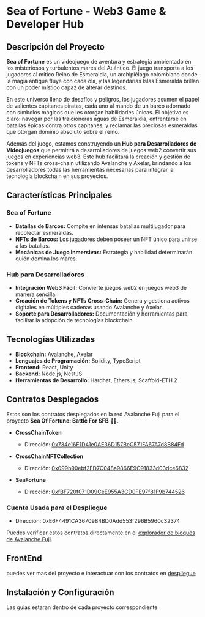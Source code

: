 # Sea of Fortune - Web3 Game & Developer Hub

## Descripción del Proyecto

**Sea of Fortune** es un videojuego de aventura y estrategia ambientado en los misteriosos y turbulentos mares del Atlántico. El juego transporta a los jugadores al mítico Reino de Esmeraldia, un archipiélago colombiano donde la magia antigua fluye con cada ola, y las legendarias Islas Esmeralda brillan con un poder místico capaz de alterar destinos.

En este universo lleno de desafíos y peligros, los jugadores asumen el papel de valientes capitanes piratas, cada uno al mando de un barco adornado con símbolos mágicos que les otorgan habilidades únicas. El objetivo es claro: navegar por las traicioneras aguas de Esmeraldia, enfrentarse en batallas épicas contra otros capitanes, y reclamar las preciosas esmeraldas que otorgan dominio absoluto sobre el reino.

Además del juego, estamos construyendo un **Hub para Desarrolladores de Videojuegos** que permitirá a desarrolladores de juegos web2 convertir sus juegos en experiencias web3. Este hub facilitará la creación y gestión de tokens y NFTs cross-chain utilizando Avalanche y Axelar, brindando a los desarrolladores todas las herramientas necesarias para integrar la tecnología blockchain en sus proyectos.

## Características Principales

### Sea of Fortune
- **Batallas de Barcos:** Compite en intensas batallas multijugador para recolectar esmeraldas.
- **NFTs de Barcos:** Los jugadores deben poseer un NFT único para unirse a las batallas.
- **Mecánicas de Juego Inmersivas:** Estrategia y habilidad determinarán quién domina los mares.

### Hub para Desarrolladores
- **Integración Web3 Fácil:** Convierte juegos web2 en juegos web3 de manera sencilla.
- **Creación de Tokens y NFTs Cross-Chain:** Genera y gestiona activos digitales en múltiples cadenas usando Avalanche y Axelar.
- **Soporte para Desarrolladores:** Documentación y herramientas para facilitar la adopción de tecnologías blockchain.

## Tecnologías Utilizadas

- **Blockchain:** Avalanche, Axelar
- **Lenguajes de Programación:** Solidity, TypeScript
- **Frontend:** React, Unity
- **Backend:** Node.js, NestJS
- **Herramientas de Desarrollo:** Hardhat, Ethers.js, Scaffold-ETH 2


## Contratos Desplegados

Estos son los contratos desplegados en la red Avalanche Fuji para el proyecto **Sea Of Fortune: Battle For SFB 🏴‍☠**.

- **CrossChainToken**
  - Dirección: [0x734e16F1D41e0AE36D157BeC571FA67A7d8B84Fd](https://testnet.snowtrace.io/address/0x734e16F1D41e0AE36D157BeC571FA67A7d8B84Fd)

- **CrossChainNFTCollection**
  - Dirección: [0x099b90ebf2FD7C048a9866E9C91833d03dce6832](https://testnet.snowtrace.io/address/0x099b90ebf2FD7C048a9866E9C91833d03dce6832)

- **SeaFortune**
  - Dirección: [0xfBF720f071D09CeE955A3CD0FE97f81F9b744526](https://testnet.snowtrace.io/address/0xfBF720f071D09CeE955A3CD0FE97f81F9b744526)

### Cuenta Usada para el Despliegue
- Dirección: 0xE6F4491CA3670984BD0Add553f296B5960c32374

Puedes verificar estos contratos directamente en el [explorador de bloques de Avalanche Fuji](https://testnet.snowtrace.io/).


## FrontEnd

puedes ver mas del proyecto e interactuar con los contratos en [despliegue](https://gameavaxseaoffortune-williamvp10s-projects.vercel.app/)

## Instalación y Configuración

Las guias estaran dentro de cada proyecto correspondiente
